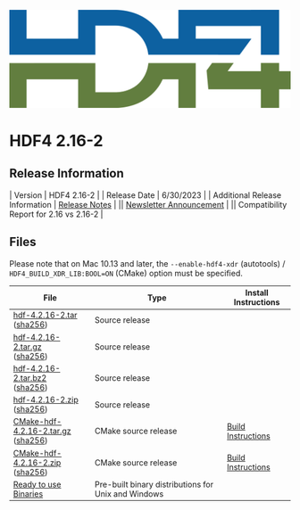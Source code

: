 ![HDF4 Logo](/assets/img/hdf4.png)

# HDF4 2.16-2

## Release Information

| Version | HDF4 2.16-2 |
| Release Date | 6/30/2023 |
| Additional Release Information | [Release Notes](https://raw.githubusercontent.com/HDFGroup/hdf4/hdf_4_2_16-2/release_notes/RELEASE.txt) | 
|| [Newsletter Announcement](https://www.hdfgroup.org/2023/03/release-of-hdf-4-2-16-newsletter-191/) | 
|| Compatibility Report for 2.16 vs 2.16-2 | 

## Files 

Please note that on Mac 10.13 and later, the `--enable-hdf4-xdr` (autotools) / `HDF4_BUILD_XDR_LIB:BOOL=ON` (CMake) option must be specified.
  
| File | Type | Install Instructions |
| ---- | ---- | ---- | 
| [hdf-4.2.16-2.tar](https://hdf-wordpress-1.s3.amazonaws.com/wp-content/uploads/manual/HDF4/HDF4.2.16-2/src/hdf-4.2.16-2.tar) <br>([sha256](https://hdf-wordpress-1.s3.amazonaws.com/wp-content/uploads/manual/HDF4/HDF4.2.16-2/src/hdf-4.2.16-2.sha256)) | Source release ||
| [hdf-4.2.16-2.tar.gz](https://hdf-wordpress-1.s3.amazonaws.com/wp-content/uploads/manual/HDF4/HDF4.2.16-2/src/CMake-hdf-4.2.16-2.tar.gz)	<br>([sha256](https://hdf-wordpress-1.s3.amazonaws.com/wp-content/uploads/manual/HDF4/HDF4.2.16-2/src/hdf-4.2.16-2.sha256)) | Source release	 || 
| [hdf-4.2.16-2.tar.bz2](https://hdf-wordpress-1.s3.amazonaws.com/wp-content/uploads/manual/HDF4/HDF4.2.16-2/src/hdf-4.2.16-2.tar.bz2) <br>([sha256](https://hdf-wordpress-1.s3.amazonaws.com/wp-content/uploads/manual/HDF4/HDF4.2.16-2/src/hdf-4.2.16-2.sha256)) | Source release	|| 
| [hdf-4.2.16-2.zip](https://hdf-wordpress-1.s3.amazonaws.com/wp-content/uploads/manual/HDF4/HDF4.2.16-2/src/hdf-4.2.16-2.zip) <br>([sha256](https://hdf-wordpress-1.s3.amazonaws.com/wp-content/uploads/manual/HDF4/HDF4.2.16-2/src/hdf-4.2.16-2.sha256)) | Source release	|| 
| [CMake-hdf-4.2.16-2.tar.gz](https://hdf-wordpress-1.s3.amazonaws.com/wp-content/uploads/manual/HDF4/HDF4.2.16-2/src/CMake-hdf-4.2.16-2.tar.gz)	<br>([sha256](https://hdf-wordpress-1.s3.amazonaws.com/wp-content/uploads/manual/HDF4/HDF4.2.16-2/src/hdf-4.2.16-2.sha256)) | CMake source release | [Build Instructions](https://raw.githubusercontent.com/HDFGroup/hdf4/master/release_notes/USING_HDF4_CMake.txt) | 
| [CMake-hdf-4.2.16-2.zip](https://hdf-wordpress-1.s3.amazonaws.com/wp-content/uploads/manual/HDF4/HDF4.2.16-2/src/CMake-hdf-4.2.16-2.zip) <br>([sha256](https://hdf-wordpress-1.s3.amazonaws.com/wp-content/uploads/manual/HDF4/HDF4.2.16-2/src/hdf-4.2.16-2.sha256)) | CMake source release | [Build Instructions](https://raw.githubusercontent.com/HDFGroup/hdf4/master/release_notes/USING_HDF4_CMake.txt) | 
| [Ready to use Binaries](https://support.hdfgroup.org/ftp/HDF/releases/HDF4.2.16-2/bin/)	| Pre-built binary distributions for Unix and Windows |
